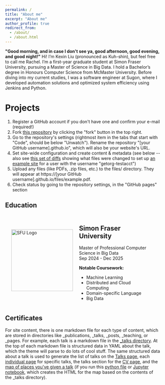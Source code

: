 ```yaml
---
permalink: /
title: "About me"
excerpt: "About me"
author_profile: true
redirect_from: 
  - /about/
  - /about.html
---
```


**"Good morning, and in case I don't see ya, good afternoon, good evening, and good night!"**
Hi! I’m Kexin Liu (pronounced as Kuh-shin), but feel free to call me Rachel. I’m a first-year graduate student at Simon Fraser University, pursuing a Master of Science in Big Data. I hold a Bachelor’s degree in Honours Computer Science from McMaster University. Before diving into my current studies, I was a software engineer at Sugon, where I developed automation solutions and optimized system efficiency using Jenkins and Python.


Projects
======

1. Register a GitHub account if you don't have one and confirm your e-mail (required!)
1. Fork [this repository](https://github.com/academicpages/academicpages.github.io) by clicking the "fork" button in the top right. 
1. Go to the repository's settings (rightmost item in the tabs that start with "Code", should be below "Unwatch"). Rename the repository "[your GitHub username].github.io", which will also be your website's URL.
1. Set site-wide configuration and create content & metadata (see below -- also see [this set of diffs](http://archive.is/3TPas) showing what files were changed to set up [an example site](https://getorg-testacct.github.io) for a user with the username "getorg-testacct")
1. Upload any files (like PDFs, .zip files, etc.) to the files/ directory. They will appear at https://[your GitHub username].github.io/files/example.pdf.  
1. Check status by going to the repository settings, in the "GitHub pages" section

Education
------
<div style="display: flex; align-items: center; margin: 20px;">
    <div style="flex-shrink: 0; margin-right: 20px;">
        <img src="images/SFU_logo.png" alt="SFU Logo" style="width: 200px;">
    </div>
    <div>
        <h2>Simon Fraser University</h2>
        <p>Master of Professional Computer Science in Big Data<br>
        Sep 2024 - Dec 2025</p>
        <p><strong>Notable Coursework:</strong></p>
        <ul>
            <li>Machine Learning</li>
            <li>Distributed and Cloud Computing</li>
            <li>Domain-specific Language</li>
            <li>Big Data</li>
        </ul>
    </div>
</div>



Certificates
------
For site content, there is one markdown file for each type of content, which are stored in directories like _publications, _talks, _posts, _teaching, or _pages. For example, each talk is a markdown file in the [_talks directory](https://github.com/academicpages/academicpages.github.io/tree/master/_talks). At the top of each markdown file is structured data in YAML about the talk, which the theme will parse to do lots of cool stuff. The same structured data about a talk is used to generate the list of talks on the [Talks page](https://academicpages.github.io/talks), each [individual page](https://academicpages.github.io/talks/2012-03-01-talk-1) for specific talks, the talks section for the [CV page](https://academicpages.github.io/cv), and the [map of places you've given a talk](https://academicpages.github.io/talkmap.html) (if you run this [python file](https://github.com/academicpages/academicpages.github.io/blob/master/talkmap.py) or [Jupyter notebook](https://github.com/academicpages/academicpages.github.io/blob/master/talkmap.ipynb), which creates the HTML for the map based on the contents of the _talks directory).

